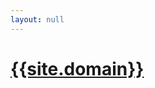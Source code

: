 ```yaml
---
layout: null
---
```

<html>
<head>
	<link rel="canonical" href="{{site.domain}}"/>
	<title>TomLao的博客</title>
</head>
<body>
	<h1>
		<a href="{{site.domain}}">{{site.domain}}</a>
	</h1>
<script>
setTimeout(function(){
	location = "{{site.domain}}"; 
}, 3000);
</script>
</body>
</html>
